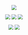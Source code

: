 <p align="center">
<img src="https://64.media.tumblr.com/3535de2ed110d68d3cc51d2ba9984659/tumblr_pdf5sariQF1u7qlfpo6_250.gifv">

<p align="center">
<img src="https://64.media.tumblr.com/1015f693f58cece20cede99bf9ffe24a/1925423831a33610-4e/s75x75_c1/83eefa765ae0b91d7f574e4a734ccbaf04515c7a.gifv"> <img src="https://64.media.tumblr.com/fad5c52fb7ad2ed7f19c0bfeb41a438b/1925423831a33610-5b/s75x75_c1/78e81eee11587ab0f575638f5c34021e94f01122.gifv"> <img src="https://64.media.tumblr.com/b258816bf6c738f31f3e5a46054a3693/1925423831a33610-fe/s75x75_c1/0b5276ba32fbcb2b43e61d4ddf5a50f563db77df.gifv">
<p align="center">
<img src="https://64.media.tumblr.com/1f0dc6bcdd25c5c9298048d7a89b3ca5/fffa3e8c92524566-b6/s75x75_c1/7371fec63ea46d0d2b46031d5a6b9f07d0b06339.webp"> <img src="https://64.media.tumblr.com/3b2ea74b5d48da48e0cb99b1b29205bc/fffa3e8c92524566-91/s75x75_c1/9e1929469d422d192d36ff67506929d5c06b41a9.webp">

